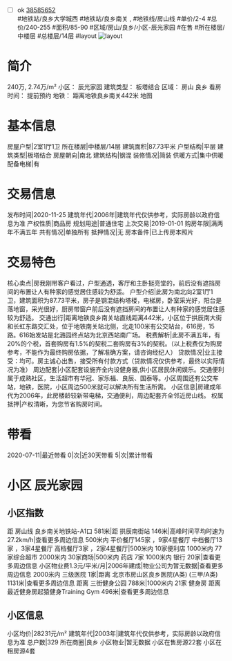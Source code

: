 - [ ] ok [38585652](https://bj.5i5j.com/ershoufang/38585652.html)  
 #地铁站/良乡大学城西 #地铁站/良乡南关 ,  #地铁线/房山线
#单价/2-4 #总价/240-255 #面积/85-90   #区域/房山/良乡/小区-辰光家园 #在售 #所在楼层/中楼层 #总楼层/14层 #layout 
![layout](http://image16.5i5j.com/erp/house/3858/38585652/huxing/japapmkb93652289.jpg_P5.jpg) 
# 简介 
 240万,  2.74万/m² 
小区： 辰光家园
建筑类型： 板塔结合
区域： 房山 良乡
看房时间： 提前预约
地铁： 距离地铁良乡南关442米 地图
# 基本信息 
 房屋户型|2室1厅1卫
所在楼层|中楼层/14层
建筑面积|87.73平米
户型结构|平层
建筑类型|板塔结合
房屋朝向|南北
建筑结构|钢混
装修情况|简装
供暖方式|集中供暖
配备电梯|有
# 交易信息 
 发布时间|2020-11-25
建筑年代|2006年|建筑年代仅供参考，实际房龄以政府信息为准
产权性质|商品房
规划用途|普通住宅
上次交易|2019-01-01
购房年限|满两年不满五年
共有情况|单独所有
抵押情况|无
房本备件|已上传房本照片
# 交易特色 
 核心卖点|房我刚带客户看过，户型通透，客厅和主卧挺亮堂的，前后没有遮挡房间的布置让人有种家的感觉居住感较为舒适。
户型介绍|此房为南北向2室1厅1卫，建筑面积为87.73平米，房子是钢混结构塔楼，电梯房，卧室采光好，阳台是落地窗，采光很好，厨房带窗户前后没有遮挡房间的布置让人有种家的感觉居住感较为舒适。
交通出行|距离地铁良乡南关站直线距离442米，小区位于拱辰南大街和长虹东路交汇处，位于地铁南关站北侧，北走100米有公交站台，616房，15路。616始发站是北潞园终点站为北京西站南广场。
税费解析|此房不满五年，有20%的个税，首套购房有1.5%的契税二套购房有3%的契税。（以上税费仅为购房参考，不能作为最终购房依据，了解准确方案，请咨询经纪人）
贷款情况|业主接受：均可。房主诚心出售，接受所有付款方式（贷款情况仅供参考，最终以实际情况为准）
周边配套|小区配套设施齐全内设健身器,供小区居民休闲娱乐。交通便利属于成熟社区，生活超市有华冠、家乐福、良辰、国泰等。小区周围还有公交车站，地铁，医院，小区周边500米就可以解决所有生活所需。
小区信息|房建成年代为2006年，此房楼龄较新带电梯，交通便利，周边配套齐全邻近房山线。
权属抵押|产权清晰，为您节省购房时间。
# 带看 
 2020-07-11|最近带看	 0|次|近30天带看	 5|次|累计带看
# 小区 辰光家园
## 小区指数 
 距 房山线 良乡南关地铁站-A1口 581米|距 拱辰南街站 146米|高峰时间平均时速为27.2km/h|查看更多周边信息
500米内 平价餐厅145家 ，9家4星餐厅
中档餐厅13家 ，3家4星餐厅
高档餐厅3家 ，2家4星餐厅|500米内 10家便利店
1000米内 77家综合超市
2000米内 30家商场|500米内 药店 7家
1000米内 银行 20家|查看更多周边信息
小区物业费1.3元/平米/月|2006年建成|物业公司为暂无数据|查看更多周边信息
2000米内 三级医院 1家|距离 北京市房山区良乡医院(A类) (三甲/A类) 1131米|查看更多周边信息
距离 三街健身公园 788米|1000米内 21家 健身房
距离最近健身房起猿健身Training Gym 496米|查看更多周边信息
## 小区信息 
 小区均价|28231元/m²
建筑年代|2003年|建筑年代仅供参考，实际房龄以政府信息为准
总户数|329
所在商圈|良乡
小区物业|暂无数据
小区在售房源22套
小区在租房源4套
